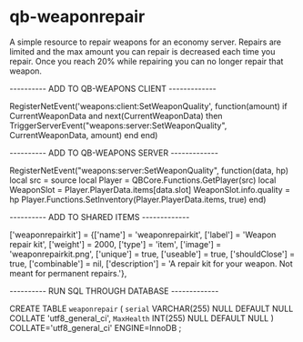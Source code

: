# qb-weaponrepair
A simple resource to repair weapons for an economy server. Repairs are limited and the max amount you can repair is decreased each time you repair. Once you reach 20% while repairing you can no longer repair that weapon.

---------- ADD TO QB-WEAPONS CLIENT -------------

RegisterNetEvent('weapons:client:SetWeaponQuality', function(amount)
     if CurrentWeaponData and next(CurrentWeaponData) then
         TriggerServerEvent("weapons:server:SetWeaponQuality", CurrentWeaponData, amount)
     end
 end)

---------- ADD TO QB-WEAPONS SERVER -------------

RegisterNetEvent("weapons:server:SetWeaponQuality", function(data, hp)
     local src = source
     local Player = QBCore.Functions.GetPlayer(src)
     local WeaponSlot = Player.PlayerData.items[data.slot]
     WeaponSlot.info.quality = hp
     Player.Functions.SetInventory(Player.PlayerData.items, true)
end)

---------- ADD TO SHARED ITEMS -------------

['weaponrepairkit']                	 = {['name'] = 'weaponrepairkit',               	['label'] = 'Weapon repair kit',             ['weight'] = 2000,       ['type'] = 'item',      ['image'] = 'weaponrepairkit.png',        	['unique'] = true,     ['useable'] = true,     ['shouldClose'] = true,    ['combinable'] = nil,   ['description'] = 'A repair kit for your weapon. Not meant for permanent repairs.'},


---------- RUN SQL THROUGH DATABASE -------------

CREATE TABLE `weaponrepair` (
`serial` VARCHAR(255) NULL DEFAULT NULL COLLATE 'utf8_general_ci',
`MaxHealth` INT(255) NULL DEFAULT NULL
)
COLLATE='utf8_general_ci'
ENGINE=InnoDB
;
